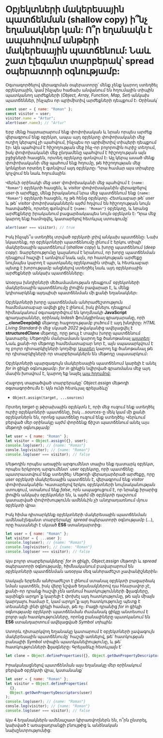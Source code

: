 # Օբյեկտների մակերեսային պատճենման (shallow copy) ի՞նչ եղանակներ կան: Ո՞ր եղանակն է ապահովում անթերի մակերեսային պատճենում: Նաև շատ էլեգանտ տարբերակ՝ spread օպերատորի օգնությամբ:

Օգտագործելով վերագրման օպերատորը՝ մենք չենք կարող ստեղծել օբյեկտային, կամ ինչպես հաճախ անվանում են հղումային տիպին պատկանող արժեքների (_Object, Array, Function, Map, Set_) անկախ պատճեններ, ինչպես որ պրիմիտիվ արժեքների դեպքում է։ Օրինակ՝

```js
const user = { name: "Roman" };
const visitor = user;
visitor.name = "Artur";
alert(user.name); // "Artur"
```

Երբ մենք հայտարարում ենք փոփոխական և նրան որպես արժեք վերագրում ենք օբյեկտ, ապա այդ օբյեկտը փոփոխականի մեջ ուղիղ կերպով չի պահվում, ինչպես որ պրիմիտիվ տիպերի դեպքում էր։ Այն պահվում է հիշողության մեջ ինչ-որ բոլորովին ուրիշ տեղում, իսկ փոփոխականի մեջ ընդամենը պահվում է հիշողության այն բջիջների հասցեն, որտեղ օբյեկտը գտնվում է։ Այլ կերպ ասած մենք փոփոխականի մեջ պահում ենք հղումը, թե հիշողության մեջ կոնկրետ որտեղ է գտնվում այդ օբյեկտը։ Դրա համար այս տիպերը կոչվում են նաև հղումային։

Վերևի օրինակի մեջ _user_ փոփոխականի մեջ պահվում է `{name: "Roman"}` օբյեկտի հասցեն, և _visitor_ փոփոխականին վերագրելով _user_-ի արժեքը, մենք իրականում նրա մեջ պատճենում ենք `{name: "Roman"}` օբյեկտի հասցեն, ոչ թե հենց օբյեկտը։ Հետևաբար թե՛ _user_ և թե՛ _visitor_ փոփոխականներն այժմ հղվում են հիշողության նույն հատվածին, որտեղ գտնվում է `{name: "Roman"}` օբյեկտը, և նրանց արժեքները իրականում բացարձակապես նույն օբյեկտն է։ Դրա մեջ կարող ենք համոզվել, կատարելով հետևյալ ստուգումը՝

```js
alert(user === visitor); // true
```

Իսկ ինչպե՞ս ստեղծել տրված օբյեկտի լրիվ անկախ պատճենը։ Նախ նկատենք, որ օբյեկտների պատճենումը լինում է երկու տիպի՝ մակերեսային պատճենում (_shallow copy_) և խորը պատճենում (_deep copy_): Տարբերությունը կայանում է նրանում, որ խորը պատճենման դեպքում հաշվի է առնվում նաև այն, որ հատկության արժեքը նույնպես կարող է պատկանել օբյեկտային տիպի, և հետևաբար պետք է խորությամբ անցնելով ստեղծել նաև այդ օբյեկտային արժեքների անկախ պատճենները։

Առօրյա խնդիրների մեծամասնության դեպքում՝ օբյեկտների մակերեսային պատճենումը լիովին բավարար է, և մենք կդիտարկենք այդպիսի պատճենման մի քանի եղանակներ։

Օբյեկտների խորը պատճենման անհրաժեշտություն համեմատաբար ավելի քիչ է լինում, իսկ լինելու դեպքում հիմնականում օգտագործվում են կողմնակի **JavaScript** գրադարաններ, օրինակ _lodash_ ֆունկցիոնալ գրադարանը, որի **\_.cloneDeep(obj)** մեթոդը հաջողությամբ լուծում է այդ խնդիրը։ _HTML Living Standard_-ի մեջ սկսած _2022_ թվականից ավելացվել է **structuredClone** մեթոդը, որը թույլ է տալիս խորը պատճենում կատարել։ Մեթոդին մանրամասն կարող եք ծանոթանալ [այստեղ](https://developer.mozilla.org/en-US/docs/Web/API/structuredClone): Նաև քանի-որ մեթոդը համեմատաբար նոր է, այն սպասարկվում է ոչ բոլոր դիտարկիչների կողմից: [Այստեղ](https://caniuse.com/?search=structuredClone) կարող եք ծանոթանալ թե որ դիտարկիչների որ տարբերակներն են մեթոդը սպասարկում։

Օբյեկտների պարզագույն մակերեսային պատճենում կարելի է անել _for in_ ցիկլի օգնությամբ։ _for in_ ցիկլին նվիրված գրառմանս մեջ այդ մասին խոսվում է, կարող եք նայել [այս հղումով:](./Iterating%20Over%20Object%20Properties%20with%20For-In.hy.md)

Հաջորդ տարածված տարբերակը՝ _Object.assign_ մեթոդի օգտագործումն է։ Այն ունի հետևյալ գրելաձևը՝

- `Object.assign(target, ...sources)`

Որտեղ _target_-ը թիրախային օբյեկտն է, որի մեջ ուզում ենք ստեղծել ուրիշ օբյեկտների պատճենը, իսկ _․․․sources_-ը մեկ կամ մի քանի օբյեկտներն են, որոնց պատճենը ուզում ենք ստեղծել։ Վերևում բերված մեր օրինակը այժմ փորձենք ճիշտ պատճենում անել այս մեթոդի օգնությամբ՝

```js
let user = { name: "Roman" };
let visitor = Object.assign({}, user);
console.log(user); // {name: "Roman"}
consle.log(visitor); // {name: "Roman"}
console.log(user === visitor); // false
```

Մեթոդին որպես առաջին արգումենտ տալիս ենք դատարկ օբյեկտ, որպես երկրորդ արգումենտ՝ _user_ օբյեկտը, որի պատճենը պատրաստվում ենք ստեղծել։ Մեթոդի վերադարձրած արժեքը, որը _user_ օբյեկտի մակերեսային պատճենն է, վերագրում ենք _visitor_ փոփոխականին։ Կատարելով երկու օբյեկտների նույնականության ստուգում, ստանում ենք _false_, որն ապացուցում է, որ նրանք իրարից լիովին անկախ օբյեկտներ են, և այժմ մի օբյեկտի դաշտում կատարված փոփոխությունն ամենևին չի անդրադառնում մյուս օբյեկտի վրա։

Իսկ հիմա դիտարկենք օբյեկտների մակերեսային պատճենման ամենաէլեգանտ տարբերակը՝ _spread_ օպերատորի օգնությամբ (...), որը հասանելի է սկսած **ES6** ստանդարտից։

```js
let user = { name: "Roman" };
let visitor = { ...user };
console.log(user); // {name: "Roman"}
console.log(visitor); // {name: "Roman"}
console.log(user === visitor); // false
```

Այս բոլոր տարբերակները՝ _for in_ ցիկլի, _Object,assign_ մեթոդի և _spread_ օպերատորի օգնությամբ, հիմնականում բավարարում են օբյեկտների պատճենման առօրյա մեզ անհրաժեշտ չափանիշներին։

Սակայն երբեմն անհրաժեշտ է լինում ստանալ օբյեկտի բացարձակ նման պատճեն, իսկ վերը նշված եղանակներով դա հնարավոր չէ, քանի-որ դրանք հաշվի չեն առնում հատկությունների ֆլագները, այսինքն արդյո՞ք կարելի է փոխել այդ հատկությունը, թե այն միայն կարդալու համար է, կամ արդյո՞ք այդ հատկությունը պետք է տեսանելի լինի ցիկլի համար, թե ոչ։ Բացի դրանից _for in_ ցիկլի օգնությամբ օբյեկտի պատճենման ժամանակ ցիկլը անտեսում է բոլոր այն հատկությունները, որոնց բանալիները պատկանում են **ES6** ստանդարտում ավելացված _Symbol տիպին_։

Ստորև դիտարկվող եղանակը կատարում է օբյեկտների լավագույն մակերեսային պատճենումը՝ հաշվի առնելով, թե՛ հատկության բանալիի _Symbol_ տիպին պատկանելիությունը, և թե՛ հատկությունների ֆլագները։ Գրելաձևը հետևյալն է՝

```js
let clone = Object.defineProperties({}, Object.getOwnPropertyDescriptors(obj));
```

Իրականացնելով պատճենման այս եղանակը մեր օրինակում բերված օբյեկտի վրա, կստանանք՝

```js
let user = { name: "Roman" };
let visitor = Object.defineProperties(
  {},
  Object.getOwnPropertyDescriptors(user)
);
console.log(user); // {name: "Roman"}
consle.log(visitor); // {name: "Roman"}
console.log(user === visitor); // false
```

Այս 4 եղանակներն ամենաշատ կիրառվողներն են, ո՞րն ընտրել, կախված է առաջադրանքի բնույթից և անձնական նախընտրությունից:
